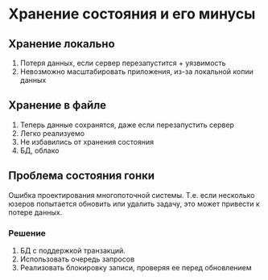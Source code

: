 # Хранение состояния и его минусы

## Хранение локально

1. Потеря данных, если сервер перезапустится + уязвимость
2. Невозможно масштабировать приложения, из-за локальной копии данных

## Хранение в файле
1. Теперь данные сохранятся, даже если перезапустить сервер
2. Легко реализуемо
3. Не избавились от хранения состояния
4. БД, облако

## Проблема состояния гонки 

Ошибка проектирования многопоточной системы.
Т.е. если несколько юзеров попытается обновить или удалить задачу, это может привести к потере данных.

### Решение

1. БД с поддержкой транзакций.
2. Использовать очередь запросов
3. Реализовать блокировку записи, проверяя ее перед обновлением
